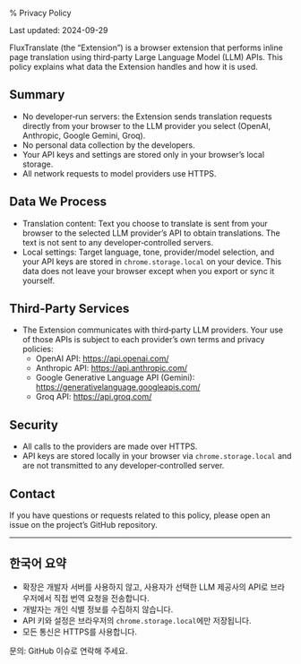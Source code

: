 % Privacy Policy

Last updated: 2024-09-29

FluxTranslate (the “Extension”) is a browser extension that performs inline page translation using third‑party Large Language Model (LLM) APIs. This policy explains what data the Extension handles and how it is used.

## Summary
- No developer‑run servers: the Extension sends translation requests directly from your browser to the LLM provider you select (OpenAI, Anthropic, Google Gemini, Groq).
- No personal data collection by the developers.
- Your API keys and settings are stored only in your browser’s local storage.
- All network requests to model providers use HTTPS.

## Data We Process
- Translation content: Text you choose to translate is sent from your browser to the selected LLM provider’s API to obtain translations. The text is not sent to any developer‑controlled servers.
- Local settings: Target language, tone, provider/model selection, and your API keys are stored in `chrome.storage.local` on your device. This data does not leave your browser except when you export or sync it yourself.

## Third‑Party Services
- The Extension communicates with third‑party LLM providers. Your use of those APIs is subject to each provider’s own terms and privacy policies:
  - OpenAI API: https://api.openai.com/
  - Anthropic API: https://api.anthropic.com/
  - Google Generative Language API (Gemini): https://generativelanguage.googleapis.com/
  - Groq API: https://api.groq.com/

## Security
- All calls to the providers are made over HTTPS.
- API keys are stored locally in your browser via `chrome.storage.local` and are not transmitted to any developer‑controlled server.

## Contact
If you have questions or requests related to this policy, please open an issue on the project’s GitHub repository.

---

## 한국어 요약
- 확장은 개발자 서버를 사용하지 않고, 사용자가 선택한 LLM 제공사의 API로 브라우저에서 직접 번역 요청을 전송합니다.
- 개발자는 개인 식별 정보를 수집하지 않습니다.
- API 키와 설정은 브라우저의 `chrome.storage.local`에만 저장됩니다.
- 모든 통신은 HTTPS를 사용합니다.

문의: GitHub 이슈로 연락해 주세요.

